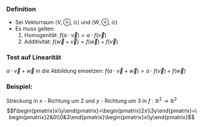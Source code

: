 ### Definition
- Sei Vektorraum $(V,\oplus, \odot)$ und $(W,\oplus, \odot)$
- Es muss gelten:
	1. Homogenität: $f(a\cdot \vec v) = a \cdot f(\vec v)$ 
	2. Additivität: $f(\vec w + \vec v) = f(\vec w )+ f(\vec v)$ 

### Test auf Linearität
$a \cdot \vec v + \vec w$ in die Abbildung einsetzen:
$f(a\cdot \vec v + \vec w)= a \cdot f(\vec v ) + f(\vec w)$

### Beispiel:
Streckung in $x$ - Richtung um 2 und $y$ - Richtung um 3 in $f: \mathbb{R}^2\rightarrow\mathbb{R}^2$
$$f\begin{pmatrix}x\\y\end{pmatrix}=\begin{pmatrix}2x\\3y\end{pmatrix}=\begin{pmatrix}2&0\\0&3\end{pmatrix}\begin{pmatrix}x\\y\end{pmatrix}$$
